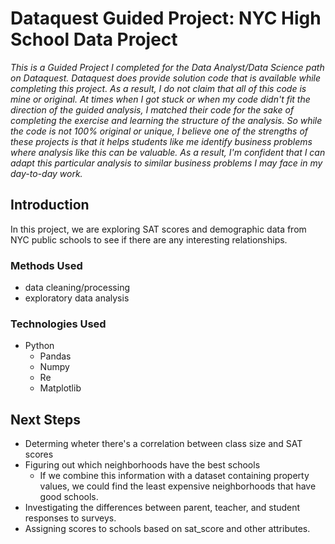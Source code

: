 # Dataquest Guided Project: NYC High School Data Project
*This is a Guided Project I completed for the Data Analyst/Data Science path on Dataquest. Dataquest does provide solution code that is available while completing this project. As a result, I do not claim that all of this code is mine or original. At times when I got stuck or when my code didn't fit the direction of the guided analysis, I matched their code for the sake of completing the exercise and learning the structure of the analysis.
So while the code is not 100% original or unique, I believe one of the strengths of these projects is that it helps students like me identify business problems where analysis like this can be valuable. As a result, I'm confident that I can adapt this particular analysis to similar business problems I may face in my day-to-day work.*

## Introduction
In this project, we are exploring SAT scores and demographic data from NYC public schools to see if there are any interesting relationships.

### Methods Used
- data cleaning/processing
- exploratory data analysis

### Technologies Used
- Python
    - Pandas
    - Numpy
    - Re
    - Matplotlib
    
## Next Steps
- Determing wheter there's a correlation between class size and SAT scores
- Figuring out which neighborhoods have the best schools
    - If we combine this information with a dataset containing property values, we could find the least expensive neighborhoods that have good schools.
- Investigating the differences between parent, teacher, and student responses to surveys.
- Assigning scores to schools based on sat_score and other attributes.
